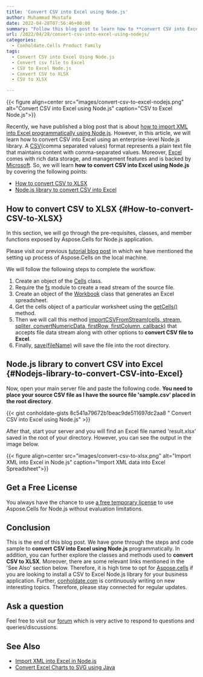 ```yaml
---
title: 'Convert CSV into Excel using Node.js'
author: Muhammad Mustafa
date: 2022-04-28T07:56:46+00:00
summary: "Follow this blog post to learn how to **convert CSV into Excel using Node.js**. A powerful library to convert CSV file to Excel without third-party dependencies."
url: /2022/04/28/convert-csv-into-excel-using-nodejs/
categories:
  - Conholdate.Cells Product Family
tags:
  - Convert CSV into Excel Using Node.js 
  - Convert csv file to Excel
  - CSV to Excel Node.js
  - Convert CSV to XLSX
  - CSV to XLSX

---
```



{{< figure align=center src="images/convert-csv-to-excel-nodejs.png" alt="Convert CSV into Excel using Node.js" caption="CSV to Excel Node.js">}}

Recently, we have published a blog post that is about [how to import XML into Excel programmatically using Node.js][1]. However, in this article, we will learn how to convert CSV into Excel using an enterprise-level Node.js library. A [CSV][2](comma separated values) format represents a plain text file that maintains content with comma-separated values. Moreover, [Excel][3] comes with rich data storage, and management features and is backed by [Microsoft][4]. So, we will learn **how to convert CSV into Excel using Node.js** by covering the following points:


  * [How to convert CSV to XLSX][5]
  * [Node.js library to convert CSV into Excel][7]


## How to convert CSV to XLSX {#How-to-convert-CSV-to-XLSX}

In this section, we will go through the pre-requisites, classes, and member functions exposed by Aspose.Cells for Node.js application.

Please visit our previous [tutorial blog post][10] in which we have mentioned the setting up process of Aspose.Cells on the local machine. 

We will follow the following steps to complete the workflow:

  1. Create an object of the [Cells][11] class.
  2. Require the [fs][23] module to create a read stream of the source file.
  3. Create an object of the [Workbook][12] class that generates an Excel spreadsheet.
  4. Get the cells object of a particular worksheet using the [getCells()][24] method. 
  5. Then we will call this method [importCSVFromStream(cells, stream, spliter, convertNumericData, firstRow, firstColumn, callback)][13] that accepts file data stream along with other options to **convert CSV file to Excel**. 
  6. Finally, [save(fileName)][14]  will save the file into the root directory.


## Node.js library to convert CSV into Excel {#Nodejs-library-to-convert-CSV-into-Excel}

Now, open your main server file and paste the following code. **You need to place your source CSV file as I have the source file 'sample.csv' placed in the root directory**. 


{{< gist conholdate-gists 8c541a79672b1beac9de511697dc2aa8 " Convert CSV into Excel using Node.js" >}}

After that, start your server and you will find an Excel file named 'result.xlsx' saved in the root of your directory. However, you can see the output in the image below.

{{< figure align=center src="images/convert-csv-to-xlsx.png" alt="Import XML into Excel in Node.js" caption="Import XML data into Excel Spreadsheet">}}

## Get a Free License

You always have the chance to use [a free temporary license][17] to use Aspose.Cells for Node.js without evaluation limitations.

## Conclusion

This is the end of this blog post. We have gone through the steps and code sample to **convert CSV into Excel using Node.js** programmatically. In addition, you can further explore the classes and methods used to **convert CSV to XLSX**. Moreover, there are some relevant links mentioned in the 'See Also' section below. Therefore, it is high time to opt for [Aspose.cells][9] if you are looking to install a CSV to Excel Node.js library for your business application. Further, [conholdate.com][20] is continuously writing on new interesting topics. Therefore, please stay connected for regular updates.

## Ask a question

Feel free to visit our [forum][18] which is very active to respond to questions and queries/discussions.

## See Also

  * [Import XML into Excel in Node.js][21]
  * [Convert Excel Charts to SVG using Java][22]

 [1]: https://blog.conholdate.com/2022/04/25/import-xml-into-excel-in-nodejs/
 [2]: https://docs.fileformat.com/spreadsheet/csv/
 [3]: https://docs.fileformat.com/spreadsheet/_xlsx/
 [4]: https://www.microsoft.com/
 [5]: #How-to-convert-CSV-to-XLSX
 [6]: #How-to-convert-CSV-to-XLSX-in
 [7]: #Nodejs-library-to-convert-CSV-into-Excel
 [8]: https://www.fileformat.com/
 [9]: https://products.aspose.com/cells/family/
 [10]: https://blog.conholdate.com/2022/04/25/import-xml-into-excel-in-nodejs/#How-to-set-up-Aspose.Cells-in-Nodejs-project
 [11]: https://apireference.aspose.com/cells/nodejs/cells
 [12]: https://apireference.aspose.com/cells/nodejs/Workbook
 [13]: https://apireference.aspose.com/cells/nodejs/Cells#.importCSVFromStream
 [14]: https://apireference.aspose.com/cells/nodejs/Workbook#save
 [15]: https://apireference.aspose.com/cells/nodejs/Workbook#.createWorkbookFromStream
 [16]: https://apireference.aspose.com/cells/nodejs/Workbook#save
 [17]: https://purchase.conholdate.com/temporary-license
 [18]: https://forum.conholdate.com/
 [19]: https://blog.conholdate.com/2022/02/17/search-data-in-excel-using-java/
 [20]: https://www.conholdate.com/
 [21]: https://blog.conholdate.com/2022/04/25/import-xml-into-excel-in-nodejs/
 [22]: https://blog.conholdate.com/2022/01/11/convert-excel-charts-to-svg-using-java/
 [23]: https://nodejs.dev/learn/the-nodejs-fs-module
 [24]: https://apireference.aspose.com/cells/nodejs/Cells#getCell